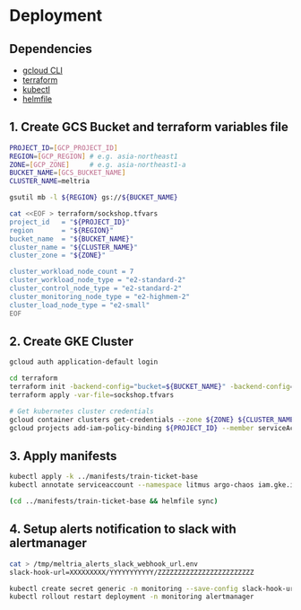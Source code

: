 # Deployment

## Dependencies

- [gcloud CLI](https://cloud.google.com/sdk/gcloud)
- [terraform](https://github.com/hashicorp/terraform)
- [kubectl](https://kubernetes.io/docs/tasks/tools/)
- [helmfile](https://github.com/helmfile/helmfile)

## 1. Create GCS Bucket and terraform variables file

```bash
PROJECT_ID=[GCP_PROJECT_ID]
REGION=[GCP_REGION] # e.g. asia-northeast1
ZONE=[GCP_ZONE]     # e.g. asia-northeast1-a
BUCKET_NAME=[GCS_BUCKET_NAME]
CLUSTER_NAME=meltria

gsutil mb -l ${REGION} gs://${BUCKET_NAME}

cat <<EOF > terraform/sockshop.tfvars
project_id   = "${PROJECT_ID}"
region       = "${REGION}"
bucket_name  = "${BUCKET_NAME}"
cluster_name = "${CLUSTER_NAME}"
cluster_zone = "${ZONE}"

cluster_workload_node_count = 7
cluster_workload_node_type = "e2-standard-2"
cluster_control_node_type = "e2-standard-2"
cluster_monitoring_node_type = "e2-highmem-2"
cluster_load_node_type = "e2-small"
EOF
```

## 2. Create GKE Cluster

```bash
gcloud auth application-default login

cd terraform
terraform init -backend-config="bucket=${BUCKET_NAME}" -backend-config="prefix=terraform/state"
terraform apply -var-file=sockshop.tfvars

# Get kubernetes cluster credentials
gcloud container clusters get-credentials --zone ${ZONE} ${CLUSTER_NAME}
gcloud projects add-iam-policy-binding ${PROJECT_ID} --member serviceAccount:${CLUSTER_NAME}@${PROJECT_ID}.iam.gserviceaccount.com --role roles/storage.objectAdmin
```

## 3. Apply manifests

```bash
kubectl apply -k ../manifests/train-ticket-base
kubectl annotate serviceaccount --namespace litmus argo-chaos iam.gke.io/gcp-service-account=${CLUSTER_NAME}@${PROJECT_ID}-sa.iam.gserviceaccount.com

(cd ../manifests/train-ticket-base && helmfile sync)
```

## 4. Setup alerts notification to slack with alertmanager

```bash
cat > /tmp/meltria_alerts_slack_webhook_url.env
slack-hook-url=XXXXXXXXX/YYYYYYYYYYY/ZZZZZZZZZZZZZZZZZZZZZZZZ

kubectl create secret generic -n monitoring --save-config slack-hook-url --from-env-file /tmp/meltria_alerts_slack_webhook_url.env
kubectl rollout restart deployment -n monitoring alertmanager
```
